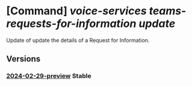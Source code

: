 # [Command] _voice-services teams-requests-for-information update_

Update of update the details of a Request for Information.

## Versions

### [2024-02-29-preview](/Resources/data-plane/microsoft.voiceservices/L3RlYW1zcmVxdWVzdHNmb3JpbmZvcm1hdGlvbi97fQ==/2024-02-29-preview.xml) **Stable**

<!-- data-plane:microsoft.voiceservices /teamsrequestsforinformation/{} 2024-02-29-preview -->
